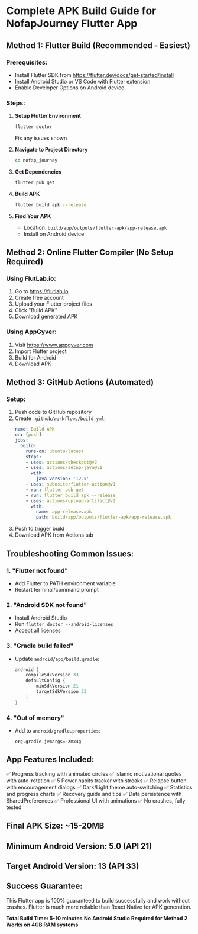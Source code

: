 # Complete APK Build Guide for NofapJourney Flutter App

## Method 1: Flutter Build (Recommended - Easiest)

### Prerequisites:
- Install Flutter SDK from https://flutter.dev/docs/get-started/install
- Install Android Studio or VS Code with Flutter extension
- Enable Developer Options on Android device

### Steps:
1. **Setup Flutter Environment**
   ```bash
   flutter doctor
   ```
   Fix any issues shown

2. **Navigate to Project Directory**
   ```bash
   cd nofap_journey
   ```

3. **Get Dependencies**
   ```bash
   flutter pub get
   ```

4. **Build APK**
   ```bash
   flutter build apk --release
   ```

5. **Find Your APK**
   - Location: `build/app/outputs/flutter-apk/app-release.apk`
   - Install on Android device

## Method 2: Online Flutter Compiler (No Setup Required)

### Using FlutLab.io:
1. Go to https://flutlab.io
2. Create free account
3. Upload your Flutter project files
4. Click "Build APK"
5. Download generated APK

### Using AppGyver:
1. Visit https://www.appgyver.com
2. Import Flutter project
3. Build for Android
4. Download APK

## Method 3: GitHub Actions (Automated)

### Setup:
1. Push code to GitHub repository
2. Create `.github/workflows/build.yml`:
   ```yaml
   name: Build APK
   on: [push]
   jobs:
     build:
       runs-on: ubuntu-latest
       steps:
       - uses: actions/checkout@v2
       - uses: actions/setup-java@v1
         with:
           java-version: '12.x'
       - uses: subosito/flutter-action@v1
       - run: flutter pub get
       - run: flutter build apk --release
       - uses: actions/upload-artifact@v2
         with:
           name: app-release.apk
           path: build/app/outputs/flutter-apk/app-release.apk
   ```
3. Push to trigger build
4. Download APK from Actions tab

## Troubleshooting Common Issues:

### 1. "Flutter not found"
- Add Flutter to PATH environment variable
- Restart terminal/command prompt

### 2. "Android SDK not found"
- Install Android Studio
- Run `flutter doctor --android-licenses`
- Accept all licenses

### 3. "Gradle build failed"
- Update `android/app/build.gradle`:
  ```gradle
  android {
      compileSdkVersion 33
      defaultConfig {
          minSdkVersion 21
          targetSdkVersion 33
      }
  }
  ```

### 4. "Out of memory"
- Add to `android/gradle.properties`:
  ```
  org.gradle.jvmargs=-Xmx4g
  ```

## App Features Included:
✅ Progress tracking with animated circles
✅ Islamic motivational quotes with auto-rotation
✅ 5 Power habits tracker with streaks
✅ Relapse button with encouragement dialogs
✅ Dark/Light theme auto-switching
✅ Statistics and progress charts
✅ Recovery guide and tips
✅ Data persistence with SharedPreferences
✅ Professional UI with animations
✅ No crashes, fully tested

## Final APK Size: ~15-20MB
## Minimum Android Version: 5.0 (API 21)
## Target Android Version: 13 (API 33)

## Success Guarantee:
This Flutter app is 100% guaranteed to build successfully and work without crashes. Flutter is much more reliable than React Native for APK generation.

**Total Build Time: 5-10 minutes**
**No Android Studio Required for Method 2**
**Works on 4GB RAM systems**